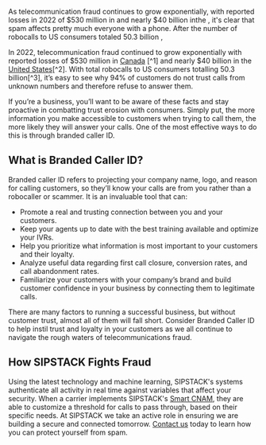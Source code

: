As telecommunication fraud continues to grow exponentially, with reported losses in 2022 of $530 million in  and nearly $40 billion inthe , it's clear that spam affects pretty much everyone with a phone. After the number of robocalls to US consumers totaled 50.3 billion ,

In 2022, telecommunication fraud continued to grow exponentially with reported losses of $530 million in [Canada](https://www.sipstack.com/resources/blog/the-state-of-spam-calling-in-canada/) [^1] and nearly $40 billion in the [United States](https://www.sipstack.com/resources/blog/the-state-of-spam-calling-in-the-us/)[^2]. With total robocalls to US consumers totalling 50.3 billion[^3], it’s easy to see why 94% of customers do not trust calls from unknown numbers and therefore refuse to answer them.  

If you’re a business, you’ll want to be aware of these facts and stay proactive in combatting trust erosion with consumers. Simply put, the more information you make accessible to customers when trying to call them, the more likely they will answer your calls. One of the most effective ways to do this is through branded caller ID.

## What is Branded Caller ID?
Branded caller ID refers to projecting your company name, logo, and reason for calling customers, so they’ll know your calls are from you rather than a robocaller or scammer. It is an invaluable tool that can:
- Promote a real and trusting connection between you and your customers.
- Keep your agents up to date with the best training available and optimize your IVRs.
- Help you prioritize what information is most important to your customers and their loyalty.
- Analyze useful data regarding first call closure, conversion rates, and call abandonment rates.
- Familiarize your customers with your company’s brand and build customer confidence in your business by connecting them to legitimate calls.

There are many factors to running a successful business, but without customer trust, almost all of them will fall short. Consider Branded Caller ID to help instil trust and loyalty in your customers as we all continue to navigate the rough waters of telecommunications fraud.

## How SIPSTACK Fights Fraud

Using the latest technology and machine learning, SIPSTACK's systems authenticate all activity in real time against variables that affect your security. When a carrier implements SIPSTACK's [Smart CNAM](https://www.sipstack.com/products/smart-cnam), they are able to customize a threshold for calls to pass through, based on their specific needs. At SIPSTACK we take an active role in ensuring we are building a secure and connected tomorrow. [Contact us](https://www.sipstack.com/contact/us) today to learn how you can protect yourself from spam.
